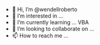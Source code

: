 - 👋 Hi, I’m @wendellroberto
- 👀 I’m interested in ...
- 🌱 I’m currently learning ... VBA
- 💞️ I’m looking to collaborate on ...
- 📫 How to reach me ...

<!---
wendellroberto/wendellroberto is a ✨ special ✨ repository because its `README.md` (this file) appears on your GitHub profile.
You can click the Preview link to take a look at your changes.
--->
